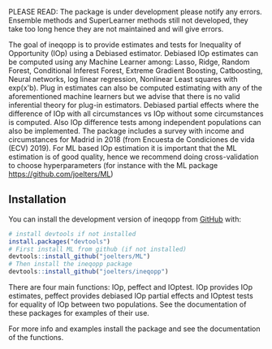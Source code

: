 PLEASE READ: The package is under development please notify any errors. Ensemble
methods and SuperLearner methods still not developed, they take too long hence they
are not maintained and will give errors. 

The goal of ineqopp is to  provide estimates and tests for Inequality of Opportunity (IOp)
using a Debiased estimator. Debiased IOp estimates can be computed using any Machine
Learner among: Lasso, Ridge, Random Forest, Conditional Inferest Forest, Extreme
Gradient Boosting, Catboosting, Neural networks, log linear regression, Nonlinear
Least squares with exp(x'b).
Plug in estimates can also be computed estimating with any of the aforementioned
machine learners but we advise that there is no valid inferential theory for plug-in
estimators. Debiased partial effects where the difference of IOp with all circumstances
vs IOp without some circumstances is computed. Also IOp difference tests 
among independent populations can also be implemented. The package includes
a survey with income and circumstances for Madrid in 2018 
(from Encuesta de Condiciones de vida (ECV) 2019). For ML based IOp estimation it 
is important that the ML estimation is of good quality, hence we recommend doing
cross-validation to choose hyperparameters (for instance with the ML package 
https://github.com/joelters/ML)

## Installation

You can install the development version of ineqopp from [GitHub](https://github.com/) with:
      
``` r
# install devtools if not installed
install.packages("devtools")
# First install ML from github (if not installed)
devtools::install_github("joelters/ML")
# Then install the ineqopp package
devtools::install_github("joelters/ineqopp")
```
There are four main functions: IOp, peffect and IOptest. IOp provides IOp estimates,
peffect provides debiased IOp partial effects and IOptest tests for equality
of IOp between two populations. See the documentation of these packages for examples
of their use.

For more info  and examples install the package and see the
documentation of the functions. 

